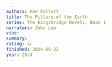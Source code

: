 ```yaml
---
authors: Ken Follett
title: The Pillars of the Earth
series: The Kingsbridge Novels, Book 1
narrators: John Lee
vibe:
summary:
rating: 👍
finished: 2024-09-22
year: 2024
---
```

